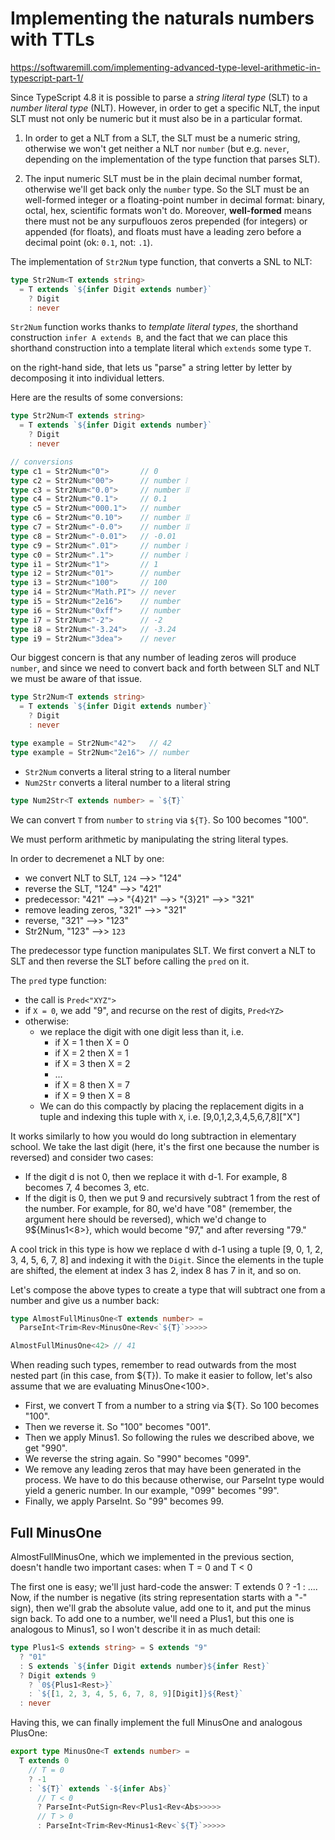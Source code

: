 # Implementing the naturals numbers with TTLs

https://softwaremill.com/implementing-advanced-type-level-arithmetic-in-typescript-part-1/

Since TypeScript 4.8 it is possible to parse a *string literal type* (SLT) to a *number literal type* (NLT). However, in order to get a specific NLT, the input SLT must not only be numeric but it must also be in a particular format.

1. In order to get a NLT from a SLT, the SLT must be a numeric string, otherwise we won't get neither a NLT nor `number` (but e.g. `never`, depending on the implementation of the type function that parses SLT).

2. The input numeric SLT must be in the plain decimal number format, otherwise we'll get back only the `number` type. So the SLT must be an well-formed integer or a floating-point number in decimal format: binary, octal, hex, scientific formats won't do. Moreover, **well-formed** means there must not be any surpuflouos zeros prepended (for integers) or appended (for floats), and floats must have a leading zero before a decimal point (ok: `0.1`, not: `.1`).


The implementation of `Str2Num` type function, that converts a SNL to NLT:

```ts
type Str2Num<T extends string>
  = T extends `${infer Digit extends number}`
    ? Digit
    : never
```

`Str2Num` function works thanks to *template literal types*, the shorthand construction `infer A extends B`, and the fact that we can place this shorthand construction into a template literal which `extends` some type `T`.

on the right-hand side, that lets us "parse" a string letter by letter by decomposing it into individual letters.





Here are the results of some conversions:

```ts
type Str2Num<T extends string>
  = T extends `${infer Digit extends number}`
    ? Digit
    : never

// conversions
type c1 = Str2Num<"0">       // 0
type c2 = Str2Num<"00">      // number ❕
type c3 = Str2Num<"0.0">     // number ❕❕
type c4 = Str2Num<"0.1">     // 0.1
type c5 = Str2Num<"000.1">   // number
type c6 = Str2Num<"0.10">    // number ❕❕
type c7 = Str2Num<"-0.0">    // number ❕❕
type c8 = Str2Num<"-0.01">   // -0.01
type c9 = Str2Num<".01">     // number ❕
type c0 = Str2Num<".1">      // number ❕
type i1 = Str2Num<"1">       // 1
type i2 = Str2Num<"01">      // number
type i3 = Str2Num<"100">     // 100
type i4 = Str2Num<"Math.PI"> // never
type i5 = Str2Num<"2e16">    // number
type i6 = Str2Num<"0xff">    // number
type i7 = Str2Num<"-2">      // -2
type i8 = Str2Num<"-3.24">   // -3.24
type i9 = Str2Num<"3dea">    // never
```


Our biggest concern is that any number of leading zeros will produce `number`, and since we need to convert back and forth between SLT and NLT we must be aware of that issue.

```ts
type Str2Num<T extends string>
  = T extends `${infer Digit extends number}`
    ? Digit
    : never

type example = Str2Num<"42">   // 42
type example = Str2Num<"2e16"> // number
```

* `Str2Num` converts a literal string to a literal number
* `Num2Str` converts a literal number to a literal string

```ts
type Num2Str<T extends number> = `${T}`
```

We can convert `T` from `number` to `string` via `${T}`. So 100 becomes "100".

We must perform arithmetic by manipulating the string literal types.

In order to decremenet a NLT by one:
- we convert NLT to SLT, `124` -->> "124"
- reverse the SLT,       "124" -->> "421"
- predecessor:           "421" -->> "{4}21" -->> "{3}21" -->> "321"
- remove leading zeros,  "321" -->> "321"
- reverse,               "321" -->> "123"
- Str2Num,               "123" -->> `123`


The predecessor type function manipulates SLT. We first convert a NLT to SLT and then reverse the SLT before calling the `pred` on it.

The `pred` type function:
- the call is `Pred<"XYZ">`
- if `X = 0`, we add "9", and recurse on the rest of digits, `Pred<YZ>`
- otherwise:
  - we replace the digit with one digit less than it, i.e.
    - if X = 1 then X = 0
    - if X = 2 then X = 1
    - if X = 3 then X = 2
    - …
    - if X = 8 then X = 7
    - if X = 9 then X = 8
  - We can do this compactly by placing the replacement digits in a tuple and indexing this tuple with `X`, i.e. [9,0,1,2,3,4,5,6,7,8]["X"]


It works similarly to how you would do long subtraction in elementary school. We take the last digit (here, it's the first one because the number is reversed) and consider two cases:
* If the digit d is not 0, then we replace it with d-1.
  For example, 8 becomes 7, 4 becomes 3, etc.
* If the digit is 0, then we put 9 and recursively subtract 1 from the rest of
  the number. For example, for 80, we'd have "08" (remember, the argument here should be reversed), which we'd change to 9${Minus1<8>}, which would become "97," and after reversing "79."

A cool trick in this type is how we replace d with d-1 using a tuple [9, 0, 1, 2, 3, 4, 5, 6, 7, 8] and indexing it with the `Digit`. Since the elements in the tuple are shifted, the element at index 3 has 2, index 8 has 7 in it, and so on.



Let's compose the above types to create a type that will subtract one from a number and give us a number back:

```ts
type AlmostFullMinusOne<T extends number> =
  ParseInt<Trim<Rev<MinusOne<Rev<`${T}`>>>>>

AlmostFullMinusOne<42> // 41
```

When reading such types, remember to read outwards from the most nested part (in this case, from ${T}). To make it easier to follow, let's also assume that we are evaluating MinusOne<100>.
- First, we convert T from a number to a string via ${T}. So 100 becomes "100".
- Then we reverse it. So "100" becomes "001".
- Then we apply Minus1. So following the rules we described above, we get "990".
- We reverse the string again. So "990" becomes "099".
- We remove any leading zeros that may have been generated in the process. We have to do this because otherwise, our ParseInt type would yield a generic number. In our example, "099" becomes "99".
- Finally, we apply ParseInt. So "99" becomes 99.

## Full MinusOne

AlmostFullMinusOne, which we implemented in the previous section, doesn't handle two important cases: when T = 0 and T < 0

The first one is easy; we'll just hard-code the answer: T extends 0 ? -1 : .... Now, if the number is negative (its string representation starts with a "-" sign), then we'll grab the absolute value, add one to it, and put the minus sign back. To add one to a number, we'll need a Plus1, but this one is analogous to Minus1, so I won't describe it in as much detail:

```ts
type Plus1<S extends string> = S extends "9"
  ? "01"
  : S extends `${infer Digit extends number}${infer Rest}`
  ? Digit extends 9
    ? `0${Plus1<Rest>}`
    : `${[1, 2, 3, 4, 5, 6, 7, 8, 9][Digit]}${Rest}`
  : never
```

Having this, we can finally implement the full MinusOne and analogous PlusOne:

```ts
export type MinusOne<T extends number> =
  T extends 0
    // T = 0
    ? -1
    : `${T}` extends `-${infer Abs}`
      // T < 0
      ? ParseInt<PutSign<Rev<Plus1<Rev<Abs>>>>>
      // T > 0
      : ParseInt<Trim<Rev<Minus1<Rev<`${T}`>>>>>
```
